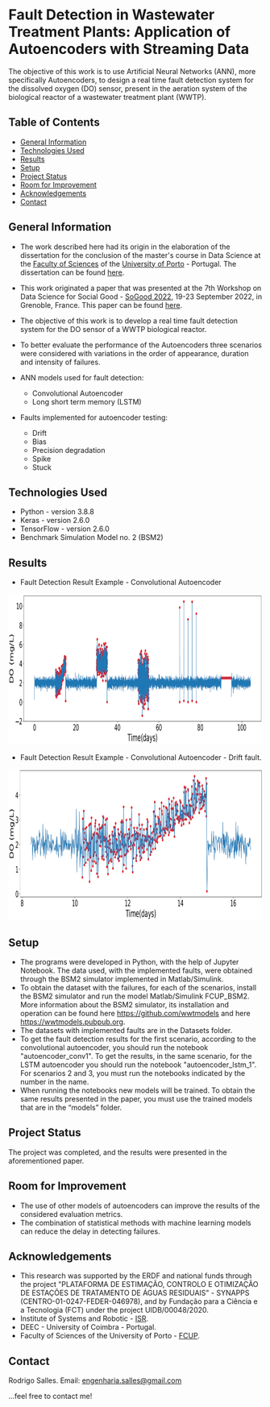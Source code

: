 # Fault Detection in Wastewater Treatment Plants: Application of Autoencoders with Streaming Data
The objective of this work is to use Artificial Neural Networks (ANN), more specifically Autoencoders, to design a real time fault 
detection system for the dissolved oxygen (DO) sensor, present in the aeration system of the biological reactor of a 
wastewater treatment plant (WWTP).

## Table of Contents
* [General Information](#general-information)
* [Technologies Used](#technologies-used)
* [Results](#Results)
* [Setup](#setup)
* [Project Status](#project-status)
* [Room for Improvement](#room-for-improvement)
* [Acknowledgements](#acknowledgements)
* [Contact](#contact)
<!-- * [License](#license) -->


## General Information

- The work described here had its origin in the elaboration of the dissertation for the conclusion of the master's course in Data Science at the [Faculty of Sciences](https://sigarra.up.pt/fcup/pt/web_page.inicial) of the [University of Porto](https://www.up.pt/portal/pt/) - Portugal. The dissertation can be found [here](https://repositorio-aberto.up.pt/bitstream/10216/146754/2/597464.pdf). 

- This work originated a paper that was presented at the 7th Workshop on Data Science for Social Good - [SoGood 2022](https://sites.google.com/view/ecmlpkddsogood2022/home?pli=1), 19-23 September 2022, in Grenoble, France. This paper can be found [here](https://github.com/RodrigoSalles/WWTP_Fault_detection/blob/master/SoGood_2022.pdf).

- The objective of this work is to develop a real time fault detection system for the DO sensor of a WWTP biological reactor. 

- To better evaluate the performance of the Autoencoders three scenarios were considered with variations in the order of appearance, duration and intensity of failures.

- ANN models used for fault detection:
   * Convolutional Autoencoder
   * Long short term memory (LSTM)
   
- Faults implemented for autoencoder testing:
   * Drift 
   * Bias
   * Precision degradation
   * Spike
   * Stuck


## Technologies Used
- Python - version 3.8.8
- Keras - version 2.6.0
- TensorFlow - version 2.6.0
- Benchmark Simulation Model no. 2 (BSM2)


## Results
* Fault Detection Result Example - Convolutional Autoencoder
<img src="Figures/f5.png"  width="800" height="300">

* Fault Detection Result Example - Convolutional Autoencoder - Drift fault.
<img src="Figures/f6.png"  width="800" height="300">


## Setup
* The programs were developed in Python, with the help of Jupyter Notebook. The data used, with the implemented faults, were obtained through the BSM2 simulator implemented in Matlab/Simulink. 
* To obtain the dataset with the failures, for each of the scenarios, install the BSM2 simulator and run the model Matlab/Simulink FCUP_BSM2. More information about the BSM2 simulator, its installation and operation can be found here https://github.com/wwtmodels and here https://wwtmodels.pubpub.org.
* The datasets with implemented faults are in the Datasets folder.
* To get the fault detection results for the first scenario, according to the convolutional autoencoder, you should run the notebook "autoencoder_conv1". To get the results, in the same scenario, for the LSTM autoencoder you should run the notebook "autoencoder_lstm_1". For scenarios 2 and 3, you must run the notebooks indicated by the number in the name.
* When running the notebooks new models will be trained. To obtain the same results presented in the paper, you must use the trained models that are in the “models” folder.



## Project Status
The project was completed, and the results were presented in the aforementioned paper.


## Room for Improvement
* The use of other models of autoencoders can improve the results of the considered evaluation metrics.
* The combination of statistical methods with machine learning models can reduce the delay in detecting failures.


## Acknowledgements
* This research was supported by the ERDF and national funds through the project "PLATAFORMA DE ESTIMAÇÃO, CONTROLO E OTIMIZAÇÃO DE ESTAÇÕES DE TRATAMENTO DE ÁGUAS RESIDUAIS" - SYNAPPS (CENTRO-01-0247-FEDER-046978), and by Fundação para a Ciência e a Tecnologia (FCT) under the project UIDB/00048/2020.
* Institute of Systems and Robotic - [ISR](https://www.isr.uc.pt/). 
* DEEC - University of Coimbra - Portugal.
* Faculty of Sciences of the University of Porto - [FCUP](https://sigarra.up.pt/fcup/pt/web_page.inicial).


## Contact
Rodrigo Salles. Email: engenharia.salles@gmail.com 

...feel free to contact me!

<!-- Optional -->
<!-- ## License -->
<!-- This project is open source and available under the [... License](). -->

<!-- You don't have to include all sections - just the one's relevant to your project -->
